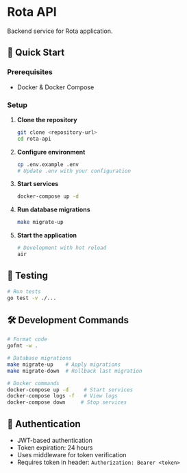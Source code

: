 # Rota API

Backend service for Rota application.

## 🚀 Quick Start

### Prerequisites

- Docker & Docker Compose

### Setup

1. **Clone the repository**
   ```bash
   git clone <repository-url>
   cd rota-api
   ```

2. **Configure environment**
   ```bash
   cp .env.example .env
   # Update .env with your configuration
   ```

3. **Start services**
   ```bash
   docker-compose up -d
   ```

4. **Run database migrations**
   ```bash
   make migrate-up
   ```

5. **Start the application**
   ```bash
   # Development with hot reload
   air
   ```

## 🧪 Testing

```bash
# Run tests
go test -v ./...
```

## 🛠 Development Commands

```bash
# Format code
gofmt -w .

# Database migrations
make migrate-up    # Apply migrations
make migrate-down  # Rollback last migration

# Docker commands
docker-compose up -d     # Start services
docker-compose logs -f   # View logs
docker-compose down     # Stop services
```

## 🔐 Authentication

- JWT-based authentication
- Token expiration: 24 hours
- Uses middleware for token verification
- Requires token in header: `Authorization: Bearer <token>`
